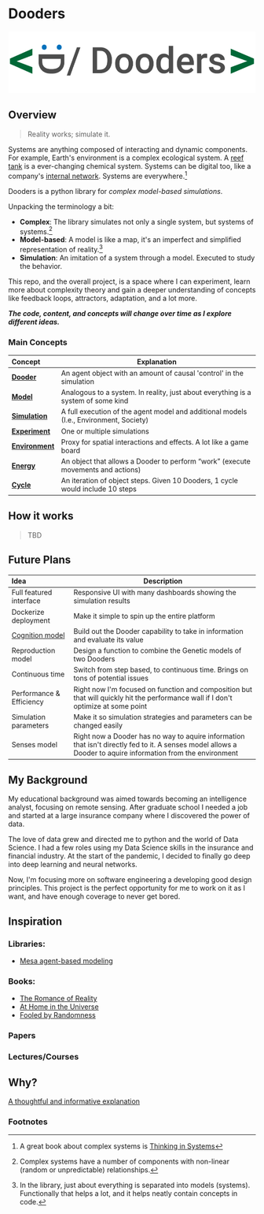
# Dooders

![dooders logo](./docs/dooder_logo.png)
  
## Overview

> Reality works; simulate it.  

Systems are anything composed of interacting and dynamic components. For example, Earth's environment is a complex ecological system. A [reef tank](https://www.saltwateraquariumblog.com/9-most-important-reef-tank-aquarium-water-parameters/) is a ever-changing chemical system. Systems can be digital too, like a company's [internal network](https://online.visual-paradigm.com/servlet/editor-content/knowledge/network-diagram/what-is-network-diagram/sites/7/2020/03/network-diagram-example-internal-network-diagram.png). Systems are everywhere.[^1]  

Dooders is a python library for *complex model-based simulations*.  

Unpacking the terminology a bit:  

* **Complex**: The library simulates not only a single system, but systems of systems.[^2]  
* **Model-based**: A model is like a map, it's an imperfect and simplified representation of reality.[^3]  
* **Simulation**: An imitation of a system through a model. Executed to study the behavior.  

This repo, and the overall project, is a space where I can experiment, learn more about complexity theory and gain a deeper understanding of concepts like feedback loops, attractors, adaptation, and a lot more.  

***The code, content, and concepts will change over time as I explore different ideas.***  

### Main Concepts

| Concept                                | Explanation                                                                            |
| :------------------------------------- | -------------------------------------------------------------------------------------- |
| [**Dooder**](docs/Dooder.md)           | An agent object with an amount of causal 'control' in the simulation                   |
| [**Model**](docs/Concepts.md#Model)    | Analogous to a system. In reality, just about everything is a system of some kind      |
| [**Simulation**](docs/Simulation.md)   | A full execution of the agent model and additional models (I.e., Environment, Society) |
| [**Experiment**](docs/Experiment.md)   | One or multiple simulations                                                            |
| [**Environment**](docs/Environment.md) | Proxy for spatial interactions and effects. A lot like a game board                    |
| [**Energy**](docs/Energy.md)           | An object that allows a Dooder to perform “work” (execute movements and actions)       |
| [**Cycle**](docs/Concepts.md)          | An iteration of object steps. Given 10 Dooders, 1 cycle would include 10 steps         |
  
## How it works

   > TBD
  
## Future Plans

| Idea                             | Description                                                                                                                        |
| :------------------------------- | ---------------------------------------------------------------------------------------------------------------------------------- |
| Full featured interface | Responsive UI with many dashboards showing the simulation results                                                                  |
| Dockerize deployment             | Make it simple to spin up the entire platform                                                                                      |
| [Cognition model](https://github.com/csmangum/Dooders/blob/main/docs/plans/CognitionModel.md)                | Build out the Dooder capability to take in information and evaluate its value                                                      |
| Reproduction model               | Design a function to combine the Genetic models of two Dooders                                                                     |
| Continuous time                  | Switch from step based, to continuous time. Brings on tons of potential issues                                                     |
| Performance & Efficiency                   | Right now I'm focused on function and composition but that will quickly hit the performance wall if I don't optimize at some point |
| Simulation parameters | Make it so simulation strategies and parameters can be changed easily |
| Senses model | Right now a Dooder has no way to aquire information that isn't directly fed to it. A senses model allows a Dooder to aquire information from the environment |

## My Background

My educational background was aimed towards becoming an intelligence analyst, focusing on remote sensing. After graduate school I needed a job and started at a large insurance company where I discovered the power of data.  

The love of data grew and directed me to python and the world of Data Science. I had a few roles using my Data Science skills in the insurance and financial industry. At the start of the pandemic, I decided to finally go deep into deep learning and neural networks.  

Now, I'm focusing more on software engineering a developing good design principles. This project is the perfect opportunity for me to work on it as I want, and have enough coverage to never get bored.  

## Inspiration

### Libraries:
* [Mesa agent-based modeling](https://github.com/projectmesa/mesa)

### Books:
* [The Romance of Reality](https://www.amazon.com/Romance-Reality-Organizes-Consciousness-Complexity-ebook/dp/B09GW3G45J/ref=tmm_kin_swatch_0?_encoding=UTF8&qid=1661627602&sr=8-2)
* [At Home in the Universe](https://www.amazon.com/At-Home-Universe-Self-Organization-Complexity-ebook/dp/B004VEEO12/ref=tmm_kin_swatch_0?_encoding=UTF8&qid=1661627686&sr=8-1)
* [Fooled by Randomness](https://www.amazon.com/gp/product/B001FA0W5W/ref=dbs_a_def_awm_bibl_vppi_i3)

### Papers


### Lectures/Courses


## Why?

[A thoughtful and informative explanation](https://media.giphy.com/media/ihvwnO5pHKtyTYQWxU/giphy.gif)  
  
### Footnotes

[^1]: A great book about complex systems is [Thinking in Systems](https://www.amazon.com/Thinking-Systems-Donella-H-Meadows/dp/1603580557/ref=nodl_?dplnkId=c7d91e2b-3d9e-4f2f-b62d-b83301ddb81d)
[^2]: Complex systems have a number of components with non-linear (random or unpredictable) relationships.  
[^3]: In the library, just about everything is separated into models (systems). Functionally that helps a lot, and it helps neatly contain concepts in code.  
[^4]: Complexification creates conditions for emergent properties. Borrowing the slogan from the classic movie *Field of Dreams*: `"if you complexify it, properties will emerge"`  
[^5]: Emergent properties are properties that only exist from the interactions inside/between models. A property that is `"greater than the sum of its parts"`  

